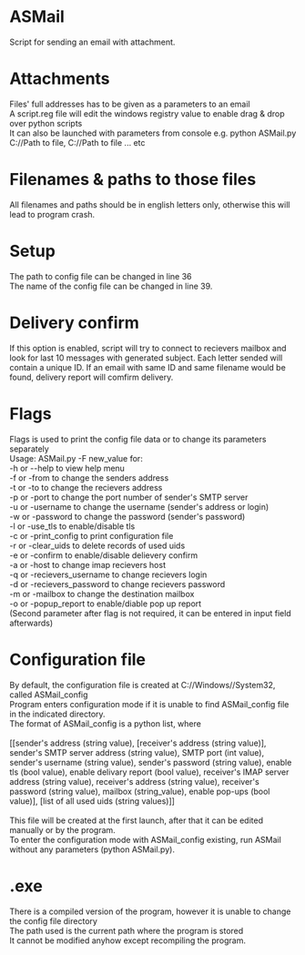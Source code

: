 # ASMail
Script for sending an email with attachment.<br />
# Attachments
Files' full addresses has to be given as a parameters to an email<br />
A script.reg file will edit the windows registry value to enable drag & drop over python scripts<br />
It can also be launched with parameters from console e.g. python ASMail.py C://Path to file, C://Path to file ... etc<br />
# Filenames & paths to those files
All filenames and paths should be in english letters only, otherwise this will lead to program crash.
# Setup
The path to config file can be changed in line 36<br />
The name of the config file can be changed in line 39.
# Delivery confirm
If this option is enabled, script will try to connect to recievers mailbox and look for last 10 messages with generated subject. Each letter sended will contain a unique ID. If an email with same ID and same filename would be found, delivery report will comfirm delivery.
# Flags
Flags is used to print the config file data or to change its parameters separately<br />
Usage: ASMail.py -F new_value for:<br />
-h or --help to view help menu<br />
-f or -from to change the senders address<br />
-t or -to to change the recievers address<br />
-p or -port to change the port number of sender's SMTP server<br />
-u or -username to change the username (sender's address or login)<br />
-w or -password to change the password (sender's password)<br />
-l or -use_tls to enable/disable tls<br />
-c or -print_config to print configuration file<br />
-r or -clear_uids to delete records of used uids<br />
-e or -confirm to enable/disable delievery confirm<br />
-a or -host to change imap recievers host<br />
-q or -recievers_username to change recievers login<br />
-d or -recievers_password to change recievers password<br />
-m or -mailbox to change the destination mailbox<br />
-o or -popup_report to enable/diable pop up report<br />
(Second parameter after flag is not required, it can be entered in input field afterwards)<br />
# Configuration file
By default, the configuration file is created at C://Windows//System32, called ASMail_config<br />Program enters configuration mode if it is unable to find
ASMail_config file in the indicated directory.<br />The format of ASMail_config is a python list, where<br /><br />[[sender's address (string value), [receiver's address (string value)], sender's SMTP server address (string value), SMTP port (int value), sender's username (string value), sender's password  (string value), enable tls (bool value), enable delivary report (bool value), receiver's IMAP server address (string value), receiver's address (string value), receiver's password (string value), mailbox (string_value), enable pop-ups (bool value)], [list of all used uids (string values)]]<br /><br />This file will be created at the first launch, after that it can be edited manually or by the program.<br />To enter the configuration mode with ASMail_config existing, run ASMail without any parameters (python ASMail.py).
# .exe
There is a compiled version of the program, however it is unable to change the config file directory<br />
The path used is the current path where the program is stored<br />
It cannot be modified anyhow except recompiling the program.
